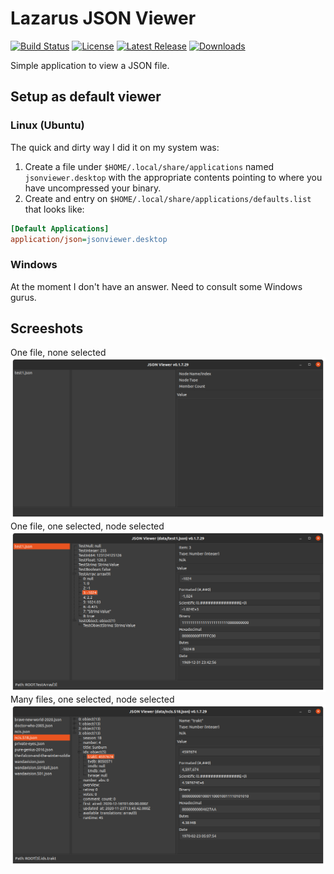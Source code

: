 # Lazarus JSON Viewer

[![Build Status](https://github.com/gcarreno/laz-JSON-Viewer/workflows/build-test/badge.svg?branch=master)](https://github.com/gcarreno/laz-JSON-Viewer/actions)
[![License](https://img.shields.io/github/license/gcarreno/laz-JSON-Viewer)](https://github.com/gcarreno/laz-JSON-Viewer/blob/master/LICENSE)
[![Latest Release](https://img.shields.io/github/v/release/gcarreno/laz-JSON-Viewer?label=latest%20release)](https://github.com/gcarreno/laz-JSON-Viewer/releases)
[![Downloads](https://img.shields.io/github/downloads/gcarreno/laz-JSON-Viewer/total)](https://github.com/gcarreno/laz-JSON-Viewer/releases)

Simple application to view a JSON file.

## Setup as default viewer

### Linux (Ubuntu)

The quick and dirty way I did it on my system was:

1. Create a file under `$HOME/.local/share/applications` named `jsonviewer.desktop` with the appropriate contents pointing to where you have uncompressed your binary.
2. Create and entry on `$HOME/.local/share/applications/defaults.list` that looks like:

```ini
[Default Applications]
application/json=jsonviewer.desktop
```

### Windows

At the moment I don't have an answer. Need to consult some Windows gurus.

## Screeshots
One file, none selected
![Picture1](images/lazJSONViewer-picture1.png)
One file, one selected, node selected
![Picture2](images/lazJSONViewer-picture2.png)
Many files, one selected, node selected
![Picture3](images/lazJSONViewer-picture3.png)
